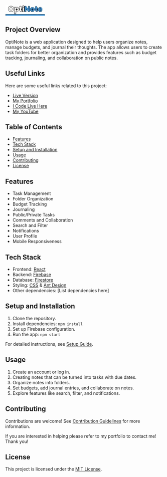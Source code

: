 ![Welcome To OptiNote!](src/images/324432A3-2398-42B6-8C17-135D5FE5055D_4_5005_c.jpeg)

## Project Overview

OptiNote is a web application designed to help users organize notes, manage budgets, and journal their thoughts. The app allows users to create task folders for better organization and provides features such as budget tracking, journaling, and collaboration on public notes.

## Useful Links

Here are some useful links related to this project:

- [Live Version](https://optinote.com/)
- [My Portfolio](https://codebykenneth.dev/)
- [I Code Live Here](https://www.twitch.tv/kennethbcoding)
- [My YouTube](https://www.youtube.com/channel/UCsLrCycwbnAKLZBSAlNyyYQ)

## Table of Contents

- [Features](#features)
- [Tech Stack](#tech-stack)
- [Setup and Installation](#setup-and-installation)
- [Usage](#usage)
- [Contributing](#contributing)
- [License](#license)

## Features

- Task Management
- Folder Organization
- Budget Tracking
- Journaling
- Public/Private Tasks
- Comments and Collaboration
- Search and Filter
- Notifications
- User Profile
- Mobile Responsiveness

## Tech Stack

- Frontend: [React](https://reactjs.org/)
- Backend: [Firebase](https://firebase.google.com/)
- Database: [Firestore](https://firebase.google.com/docs/firestore)
- Styling: [CSS](https://developer.mozilla.org/en-US/docs/Web/CSS) & [Ant Design](https://ant.design/)
- Other dependencies: [List dependencies here]

## Setup and Installation

1. Clone the repository.
2. Install dependencies: `npm install`
3. Set up Firebase configuration.
4. Run the app: `npm start`

For detailed instructions, see [Setup Guide](./setup-guide.md).

## Usage

1. Create an account or log in.
2. Creating notes that can be turned into tasks with due dates.
3. Organize notes into folders.
4. Set budgets, add journal entries, and collaborate on notes.
5. Explore features like search, filter, and notifications.

## Contributing

Contributions are welcome! See [Contribution Guidelines](./contributing.md) for more information.

If you are interested in helping please refer to my portfolio to contact me! Thank you!

## License

This project is licensed under the [MIT License](./license.md).
